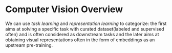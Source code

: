 # Computer Vision Overview

We can use *task learning* and *representation learning* to categorize: the first aims at solving a specific task with curated dataset(labeled and supervised often) and is often considered as downstream tasks and the later aims at obtaining visual representations often in the form of embeddings as an upstream pre-training. 

